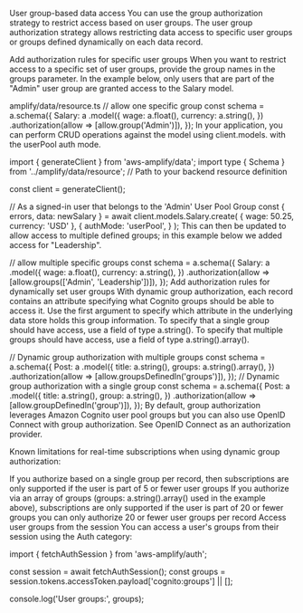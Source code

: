 User group-based data access
You can use the group authorization strategy to restrict access based on user groups. The user group authorization strategy allows restricting data access to specific user groups or groups defined dynamically on each data record.

Add authorization rules for specific user groups
When you want to restrict access to a specific set of user groups, provide the group names in the groups parameter. In the example below, only users that are part of the "Admin" user group are granted access to the Salary model.

amplify/data/resource.ts
// allow one specific group
const schema = a.schema({
  Salary: a
    .model({
      wage: a.float(),
      currency: a.string(),
    })
    .authorization(allow => [allow.group('Admin')]),
});
In your application, you can perform CRUD operations against the model using client.models.<model-name> with the userPool auth mode.

import { generateClient } from 'aws-amplify/data';
import type { Schema } from '../amplify/data/resource'; // Path to your backend resource definition

const client = generateClient<Schema>();

// As a signed-in user that belongs to the 'Admin' User Pool Group
const { errors, data: newSalary } = await client.models.Salary.create(
  {
    wage: 50.25,
    currency: 'USD'
  },
  {
    authMode: 'userPool',
  }
);
This can then be updated to allow access to multiple defined groups; in this example below we added access for "Leadership".

// allow multiple specific groups
const schema = a.schema({
  Salary: a
    .model({
      wage: a.float(),
      currency: a.string(),
    })
    .authorization(allow => [allow.groups(['Admin', 'Leadership'])]),
});
Add authorization rules for dynamically set user groups
With dynamic group authorization, each record contains an attribute specifying what Cognito groups should be able to access it. Use the first argument to specify which attribute in the underlying data store holds this group information. To specify that a single group should have access, use a field of type a.string(). To specify that multiple groups should have access, use a field of type a.string().array().

// Dynamic group authorization with multiple groups
const schema = a.schema({
  Post: a
    .model({
      title: a.string(),
      groups: a.string().array(),
    })
    .authorization(allow => [allow.groupsDefinedIn('groups')]),
});
// Dynamic group authorization with a single group
const schema = a.schema({
  Post: a
    .model({
      title: a.string(),
      group: a.string(),
    })
    .authorization(allow => [allow.groupDefinedIn('group')]),
});
By default, group authorization leverages Amazon Cognito user pool groups but you can also use OpenID Connect with group authorization. See OpenID Connect as an authorization provider.

Known limitations for real-time subscriptions when using dynamic group authorization:

If you authorize based on a single group per record, then subscriptions are only supported if the user is part of 5 or fewer user groups
If you authorize via an array of groups (groups: a.string().array() used in the example above),
subscriptions are only supported if the user is part of 20 or fewer groups
you can only authorize 20 or fewer user groups per record
Access user groups from the session
You can access a user's groups from their session using the Auth category:

import { fetchAuthSession } from 'aws-amplify/auth';

const session = await fetchAuthSession();
const groups = session.tokens.accessToken.payload['cognito:groups'] || [];

console.log('User groups:', groups);